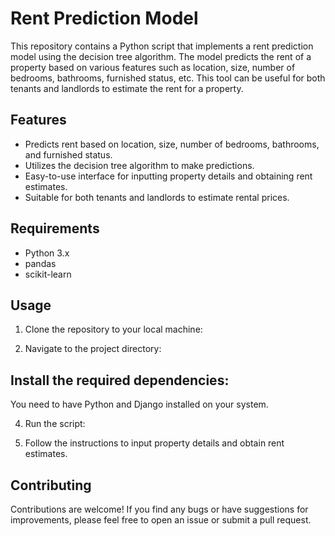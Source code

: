 # Rent Prediction Model

This repository contains a Python script that implements a rent prediction model using the decision tree algorithm. The model predicts the rent of a property based on various features such as location, size, number of bedrooms, bathrooms, furnished status, etc. This tool can be useful for both tenants and landlords to estimate the rent for a property.

## Features

- Predicts rent based on location, size, number of bedrooms, bathrooms, and furnished status.
- Utilizes the decision tree algorithm to make predictions.
- Easy-to-use interface for inputting property details and obtaining rent estimates.
- Suitable for both tenants and landlords to estimate rental prices.

## Requirements

- Python 3.x
- pandas
- scikit-learn

## Usage

1. Clone the repository to your local machine:


2. Navigate to the project directory:

## Install the required dependencies:

You need to have Python and Django installed on your system.

4. Run the script:

5. Follow the instructions to input property details and obtain rent estimates.

## Contributing

Contributions are welcome! If you find any bugs or have suggestions for improvements, please feel free to open an issue or submit a pull request.
